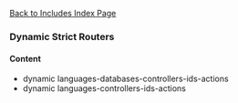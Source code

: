 [Back to Includes Index Page](https://github.com/SorinGFS/express-access-proxy/blob/master/config/servers/includes)

### Dynamic Strict Routers

#### Content
- dynamic languages-databases-controllers-ids-actions
- dynamic languages-controllers-ids-actions